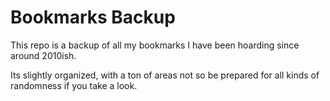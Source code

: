 # Bookmarks Backup

This repo is a backup of all my bookmarks I have been hoarding since around 2010ish.

Its slightly organized, with a ton of areas not so be prepared for all kinds of randomness if you take a look.
